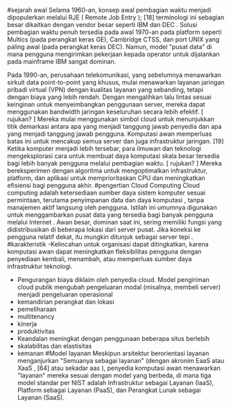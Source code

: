 #sejarah awal
Selama 1960-an, konsep awal pembagian waktu menjadi dipopulerkan melalui RJE ( Remote Job Entry ); [18] terminologi ini sebagian besar dikaitkan dengan vendor besar seperti IBM dan DEC . Solusi pembagian waktu penuh tersedia pada awal 1970-an pada platform seperti Multics (pada perangkat keras GE), Cambridge CTSS, dan port UNIX yang paling awal (pada perangkat keras DEC). Namun, model "pusat data" di mana pengguna mengirimkan pekerjaan kepada operator untuk dijalankan pada mainframe IBM sangat dominan.

Pada 1990-an, perusahaan telekomunikasi, yang sebelumnya menawarkan sirkuit data point-to-point yang khusus, mulai menawarkan layanan jaringan pribadi virtual (VPN) dengan kualitas layanan yang sebanding, tetapi dengan biaya yang lebih rendah. Dengan mengalihkan lalu lintas sesuai keinginan untuk menyeimbangkan penggunaan server, mereka dapat menggunakan bandwidth jaringan keseluruhan secara lebih efektif. [ rujukan? ] Mereka mulai menggunakan simbol cloud untuk menunjukkan titik demarkasi antara apa yang menjadi tanggung jawab penyedia dan apa yang menjadi tanggung jawab pengguna. Komputasi awan memperluas batas ini untuk mencakup semua server dan juga infrastruktur jaringan. [19] Ketika komputer menjadi lebih tersebar, para ilmuwan dan teknologi mengeksplorasi cara untuk membuat daya komputasi skala besar tersedia bagi lebih banyak pengguna melalui pembagian waktu. [ rujukan? ] Mereka bereksperimen dengan algoritma untuk mengoptimalkan infrastruktur, platform, dan aplikasi untuk memprioritaskan CPU dan meningkatkan efisiensi bagi pengguna akhir.
#pengertian Cloud Computing
Cloud computing adalah ketersediaan sumber daya sistem komputer sesuai permintaan, terutama penyimpanan data dan daya komputasi , tanpa manajemen aktif langsung oleh pengguna. Istilah ini umumnya digunakan untuk menggambarkan pusat data yang tersedia bagi banyak pengguna melalui Internet . Awan besar, dominan saat ini, sering memiliki fungsi yang didistribusikan di beberapa lokasi dari server pusat. Jika koneksi ke pengguna relatif dekat, itu mungkin ditunjuk sebagai server tepi .
#karakteristik
-Kelincahan untuk organisasi dapat ditingkatkan, karena komputasi awan dapat meningkatkan fleksibilitas pengguna dengan penyediaan kembali, menambah, atau memperluas sumber daya infrastruktur teknologi.
- Pengurangan biaya diklaim oleh penyedia cloud. Model pengiriman cloud publik mengubah pengeluaran modal (misalnya, membeli server) menjadi pengeluaran operasional 
- kemandirian perangkat dan lokasi
- pemeliharaan
- multitenancy
- kinerja
- produktivitas
- Keandalan meningkat dengan penggunaan beberapa situs berlebih
- skalabilitas dan elastisitas
- kemanan
#Model layanan
Meskipun arsitektur berorientasi layanan menganjurkan "Semuanya sebagai layanan" (dengan akronim EaaS atau XaaS , [64] atau sekadar aas ), penyedia komputasi awan menawarkan "layanan" mereka sesuai dengan model yang berbeda, di mana tiga model standar per NIST adalah Infrastruktur sebagai Layanan (IaaS), Platform sebagai Layanan (PaaS), dan Perangkat Lunak sebagai Layanan (SaaS).

